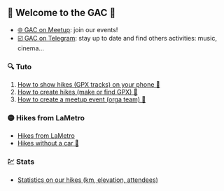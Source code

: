 ## 🎉 Welcome to the GAC  🎉

- [🌐 GAC on Meetup](https://www.meetup.com/fr-FR/Grenoble-Adventure-Club-English-French/): join our events!
- [☑️ GAC on Telegram](https://t.me/GrenobleAdventureClub): stay up to date and find others activities: music, cinema...

### 🔍 Tuto
1. [How to show hikes (GPX tracks) on your phone 📱](TutoOsmAnd/README.md)
2. [How to create hikes (make or find GPX) 📍](CreateFindGpx/README.md)
3. [How to create a meetup event (orga team) 🚀](CreateEvent/README.md)

### 🟡 Hikes from LaMetro
- [Hikes from LaMetro](BaladesLaMetro/README.md)
- [Hikes without a car 🚗](BaladesLaMetro/NoCar/README.md)

### 💹 Stats
- [Statistics on our hikes (km, elevation, attendees)](Stats/README.md)
